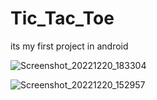 # Tic_Tac_Toe
its my first project in android

![Screenshot_20221220_183304](https://user-images.githubusercontent.com/64030196/208673968-16935345-2b68-4b3e-8c26-c0a0f749dd0d.png)

![Screenshot_20221220_152957](https://user-images.githubusercontent.com/64030196/208640557-a83e2cdb-d73d-4187-829c-361cdbe2d0d2.png)
